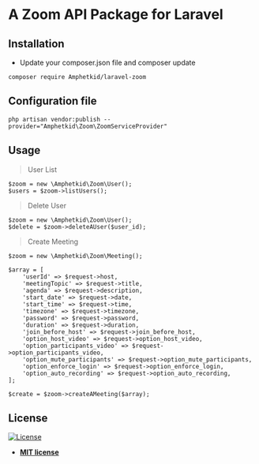 # A Zoom API Package for Laravel

## Installation

-  Update your composer.json file and composer update

```shell
composer require Amphetkid/laravel-zoom
```

## Configuration file

```shell
php artisan vendor:publish --provider="Amphetkid\Zoom\ZoomServiceProvider"
```
## Usage
> User List
```shell
$zoom = new \Amphetkid\Zoom\User();
$users = $zoom->listUsers();
```
> Delete User
```shell
$zoom = new \Amphetkid\Zoom\User();
$delete = $zoom->deleteAUser($user_id);
```
> Create Meeting
```shell
$zoom = new \Amphetkid\Zoom\Meeting();

$array = [
    'userId' => $request->host,
    'meetingTopic' => $request->title,
    'agenda' => $request->description,
    'start_date' => $request->date,
    'start_time' => $request->time,
    'timezone' => $request->timezone,
    'password' => $request->password,
    'duration' => $request->duration,
    'join_before_host' => $request->join_before_host,
    'option_host_video' => $request->option_host_video,
    'option_participants_video' => $request->option_participants_video,
    'option_mute_participants' => $request->option_mute_participants,
    'option_enforce_login' => $request->option_enforce_login,
    'option_auto_recording' => $request->option_auto_recording,
];

$create = $zoom->createAMeeting($array);
```


## License

[![License](http://img.shields.io/:license-mit-blue.svg?style=flat-square)](http://badges.mit-license.org)

- **[MIT license](http://opensource.org/licenses/mit-license.php)**
